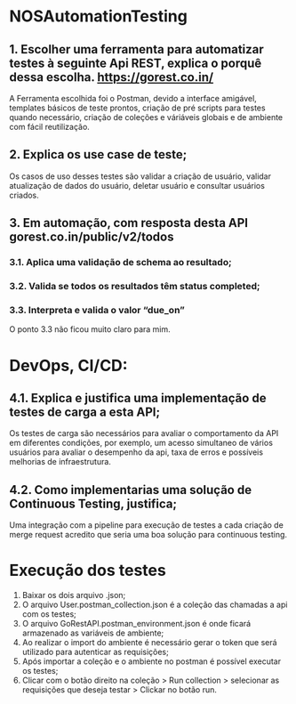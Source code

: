 # NOSAutomationTesting

## 1. Escolher uma ferramenta para automatizar testes à seguinte Api REST, explica o porquê dessa escolha. https://gorest.co.in/
A Ferramenta escolhida foi o Postman, devido a interface amigável, templates básicos de teste prontos, criação de pré scripts para testes quando necessário, criação de coleções e váriáveis globais e de ambiente com fácil reutilização.

## 2. Explica os use case de teste;
Os casos de uso desses testes são validar a criação de usuário, validar atualização de dados do usuário, deletar usuário e consultar usuários criados.

## 3. Em automação, com resposta desta API gorest.co.in/public/v2/todos 
### 3.1. Aplica uma validação de schema ao resultado;
### 3.2. Valida se todos os resultados têm status completed;
### 3.3. Interpreta e valida o valor “due_on”
O ponto 3.3 não ficou muito claro para mim.

# DevOps, CI/CD:
## 4.1. Explica e justifica uma implementação de testes de carga a esta API;
Os testes de carga são necessários para avaliar o comportamento da API em diferentes condições, por exemplo, um acesso simultaneo de vários usuários para avaliar o desempenho da api, taxa de erros e possíveis melhorias de infraestrutura.

## 4.2. Como implementarias uma solução de Continuous Testing, justifica;
Uma integração com a pipeline para execução de testes a cada criação de merge request acredito que seria uma boa solução para continuous testing.

# Execução dos testes

1. Baixar os dois arquivo .json;
2. O arquivo User.postman_collection.json é a coleção das chamadas a api com os testes;
3. O arquivo GoRestAPI.postman_environment.json é onde ficará armazenado as variáveis de ambiente;
4. Ao realizar o import do ambiente é necessário gerar o token que será utilizado para autenticar as requisições;
5. Após importar a coleção e o ambiente no postman é possível executar os testes;
6. Clicar com o botão direito na coleção > Run collection > selecionar as requisições que deseja testar > Clickar no botão run.